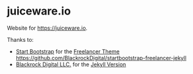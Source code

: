 # juiceware.io

Website for https://juiceware.io.

Thanks to:

* [Start Bootstrap](http://startbootstrap.com/) for the [Freelancer Theme](http://startbootstrap.com/template-overviews/freelancer/)
https://github.com/BlackrockDigital/startbootstrap-freelancer-jekyll
* [Blackrock Digital LLC.]() for the [Jekyll Version](https://github.com/BlackrockDigital/startbootstrap-freelancer-jekyll)
